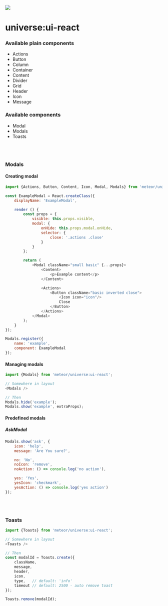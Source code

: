 <a href="http://unicms.io"><img src="http://unicms.io/banners/standalone.png" /></a>

# universe:ui-react

### Available plain components
* Actions
* Button
* Column
* Container
* Content
* Divider
* Grid
* Header
* Icon
* Message

### Available components
* Modal
* Modals
* Toasts

<br>
<br>

### Modals
#### Creating modal
```js
import {Actions, Button, Content, Icon, Modal, Modals} from 'meteor/universe:ui-react';

const ExampleModal = React.createClass({
    displayName: 'ExampleModal',

    render () {
        const props = {
            visible: this.props.visible,
            modal: {
                onHide: this.props.modal.onHide,
                selector: {
                    close: '.actions .close'
                }
            }
        };

        return (
            <Modal className="small basic" {...props}>
                <Content>
                    <p>Example content</p>
                </Content>

                <Actions>
                    <Button className="basic inverted close">
                        <Icon icon="icon"/>
                        Close
                    </Button>
                </Actions>
            </Modal>
        );
    }
});

Modals.register({
    name: 'example',
    component: ExampleModal
});
```

#### Managing modals
```js
import {Modals} from 'meteor/universe:ui-react';

// Somewhere in layout
<Modals />

// Then
Modals.hide('example');
Modals.show('example', extraProps);
```

#### Predefined modals
##### AskModal
```js
Modals.show('ask', {
    icon: 'help',
    message: 'Are You sure?',

    no: 'No',
    noIcon: 'remove',
    noAction: () => console.log('no action'),

    yes: 'Yes',
    yesIcon: 'checkmark',
    yesAction: () => console.log('yes action')
});
```

<br>
<br>

### Toasts
```js
import {Toasts} from 'meteor/universe:ui-react';

// Somewhere in layout
<Toasts />

// Then
const modalId = Toasts.create({
    className,
    message,
    header,
    icon,
    type,   // default: 'info'
    timeout // default: 2500 - auto remove toast
});

Toasts.remove(modalId);
```
